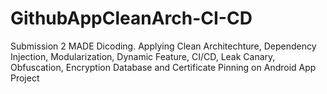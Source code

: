 # GithubAppCleanArch-CI-CD
Submission 2 MADE Dicoding. Applying Clean Architechture, Dependency Injection, Modularization, Dynamic Feature, CI/CD, Leak Canary, Obfuscation, Encryption Database and Certificate Pinning on Android App Project
